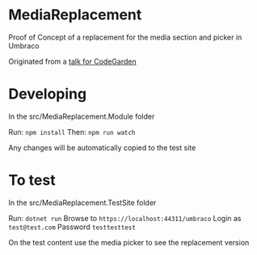 # MediaReplacement

Proof of Concept of a replacement for the media section and picker in Umbraco

Originated from a [talk for CodeGarden](https://slides.com/stevetemple/making-the-dream-a-reality)

# Developing

In the src/MediaReplacement.Module folder

Run: `npm install`
Then: `npm run watch`

Any changes will be automatically copied to the test site

# To test

In the src/MediaReplacement.TestSite folder

Run: `dotnet run`
Browse to `https://localhost:44311/umbraco`
Login as `test@test.com` Password `testtesttest`

On the test content use the media picker to see the replacement version
